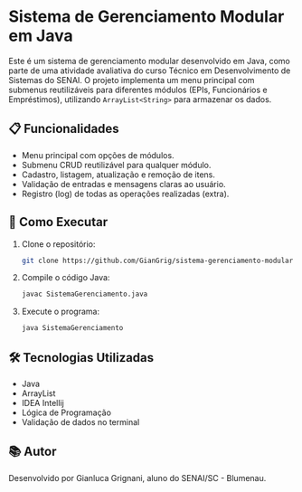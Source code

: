 # Sistema de Gerenciamento Modular em Java

Este é um sistema de gerenciamento modular desenvolvido em Java, como parte de uma atividade avaliativa do curso Técnico em Desenvolvimento de Sistemas do SENAI. O projeto implementa um menu principal com submenus reutilizáveis para diferentes módulos (EPIs, Funcionários e Empréstimos), utilizando `ArrayList<String>` para armazenar os dados.

## 📋 Funcionalidades

- Menu principal com opções de módulos.
- Submenu CRUD reutilizável para qualquer módulo.
- Cadastro, listagem, atualização e remoção de itens.
- Validação de entradas e mensagens claras ao usuário.
- Registro (log) de todas as operações realizadas (extra).

## 🚀 Como Executar

1. Clone o repositório:
   ```bash
   git clone https://github.com/GianGrig/sistema-gerenciamento-modular-crud-java.git

2. Compile o código Java:
   ```bash
   javac SistemaGerenciamento.java

3. Execute o programa:
   ```bash
   java SistemaGerenciamento
   
## 🛠️ Tecnologias Utilizadas

- Java
- ArrayList
- IDEA Intellij
- Lógica de Programação
- Validação de dados no terminal

## 📚 Autor

Desenvolvido por Gianluca Grignani, aluno do SENAI/SC - Blumenau.
